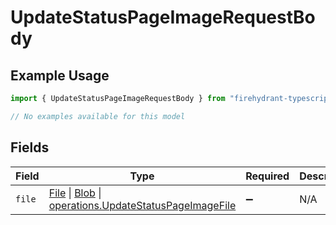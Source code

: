 # UpdateStatusPageImageRequestBody

## Example Usage

```typescript
import { UpdateStatusPageImageRequestBody } from "firehydrant-typescript-sdk/models/operations";

// No examples available for this model
```

## Fields

| Field                                                                                                                                                                                                                        | Type                                                                                                                                                                                                                         | Required                                                                                                                                                                                                                     | Description                                                                                                                                                                                                                  |
| ---------------------------------------------------------------------------------------------------------------------------------------------------------------------------------------------------------------------------- | ---------------------------------------------------------------------------------------------------------------------------------------------------------------------------------------------------------------------------- | ---------------------------------------------------------------------------------------------------------------------------------------------------------------------------------------------------------------------------- | ---------------------------------------------------------------------------------------------------------------------------------------------------------------------------------------------------------------------------- |
| `file`                                                                                                                                                                                                                       | [File](https://developer.mozilla.org/en-US/docs/Web/API/File) \| [Blob](https://developer.mozilla.org/en-US/docs/Web/API/Blob) \| [operations.UpdateStatusPageImageFile](../../models/operations/updatestatuspageimagefile.md) | :heavy_minus_sign:                                                                                                                                                                                                           | N/A                                                                                                                                                                                                                          |